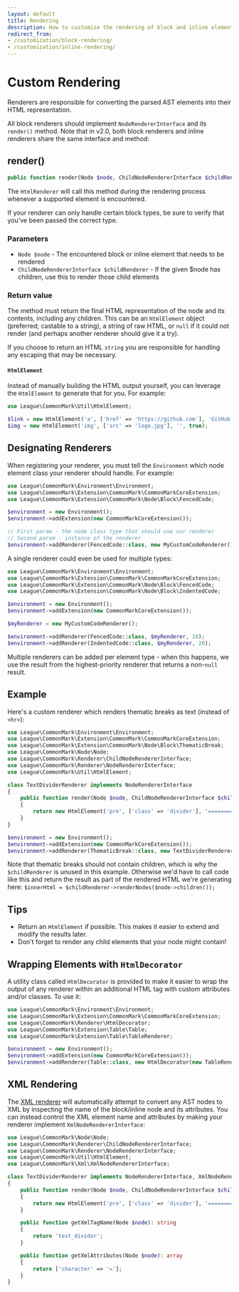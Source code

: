 ```yaml
---
layout: default
title: Rendering
description: How to customize the rendering of block and inline elements
redirect_from:
- /customization/block-rendering/
- /customization/inline-rendering/
---
```


# Custom Rendering

Renderers are responsible for converting the parsed AST elements into their HTML representation.

All block renderers should implement `NodeRendererInterface` and its `render()` method.  Note that in v2.0, both
block renderers and inline renderers share the same interface and method:

## render()

```php
public function render(Node $node, ChildNodeRendererInterface $childRenderer);
```

The `HtmlRenderer` will call this method during the rendering process whenever a supported element is encountered.

If your renderer can only handle certain block types, be sure to verify that you've been passed the correct type.

### Parameters

- `Node $node` - The encountered block or inline element that needs to be rendered
- `ChildNodeRendererInterface $childRenderer` - If the given $node has children, use this to render those child elements

### Return value

The method must return the final HTML representation of the node and its contents, including any children. This can be an `HtmlElement` object (preferred; castable to a string), a string of raw HTML, or `null` if it could not render (and perhaps another renderer should give it a try).

If you choose to return an HTML `string` you are responsible for handling any escaping that may be necessary.

#### `HtmlElement`

Instead of manually building the HTML output yourself, you can leverage the `HtmlElement` to generate that for you.  For example:

```php
use League\CommonMark\Util\HtmlElement;

$link = new HtmlElement('a', ['href' => 'https://github.com'], 'GitHub');
$img = new HtmlElement('img', ['src' => 'logo.jpg'], '', true);
```

## Designating Renderers

When registering your renderer, you must tell the `Environment` which node element class your renderer should handle. For example:

```php
use League\CommonMark\Environment\Environment;
use League\CommonMark\Extension\CommonMark\CommonMarkCoreExtension;
use League\CommonMark\Extension\CommonMark\Node\Block\FencedCode;

$environment = new Environment();
$environment->addExtension(new CommonMarkCoreExtension());

// First param - the node class type that should use our renderer
// Second param - instance of the renderer
$environment->addRenderer(FencedCode::class, new MyCustomCodeRenderer());
```

A single renderer could even be used for multiple types:

```php
use League\CommonMark\Environment\Environment;
use League\CommonMark\Extension\CommonMark\CommonMarkCoreExtension;
use League\CommonMark\Extension\CommonMark\Node\Block\FencedCode;
use League\CommonMark\Extension\CommonMark\Node\Block\IndentedCode;

$environment = new Environment();
$environment->addExtension(new CommonMarkCoreExtension());

$myRenderer = new MyCustomCodeRenderer();

$environment->addRenderer(FencedCode::class, $myRenderer, 10);
$environment->addRenderer(IndentedCode::class, $myRenderer, 20);
```

Multiple renderers can be added per element type - when this happens, we use the result from the highest-priority renderer that returns a non-`null` result.

## Example

Here's a custom renderer which renders thematic breaks as text (instead of `<hr>`):

```php
use League\CommonMark\Environment\Environment;
use League\CommonMark\Extension\CommonMark\CommonMarkCoreExtension;
use League\CommonMark\Extension\CommonMark\Node\Block\ThematicBreak;
use League\CommonMark\Node\Node;
use League\CommonMark\Renderer\ChildNodeRendererInterface;
use League\CommonMark\Renderer\NodeRendererInterface;
use League\CommonMark\Util\HtmlElement;

class TextDividerRenderer implements NodeRendererInterface
{
    public function render(Node $node, ChildNodeRendererInterface $childRenderer)
    {
        return new HtmlElement('pre', ['class' => 'divider'], '==============================');
    }
}

$environment = new Environment();
$environment->addExtension(new CommonMarkCoreExtension());
$environment->addRenderer(ThematicBreak::class, new TextDividerRenderer());
```

Note that thematic breaks should not contain children, which is why the `$childRenderer` is unused in this example.  Otherwise we'd have to call code like this and return the result as part of the rendered HTML we're generating here: `$innerHtml = $childRenderer->renderNodes($node->children());`

## Tips

- Return an `HtmlElement` if possible. This makes it easier to extend and modify the results later.
- Don't forget to render any child elements that your node might contain!

## Wrapping Elements with `HtmlDecorator`

A utility class called `HtmlDecorator` is provided to make it easier to wrap the output of any renderer within an additional HTML tag with custom attributes and/or classes. To use it:

```php
use League\CommonMark\Environment\Environment;
use League\CommonMark\Extension\CommonMark\CommonMarkCoreExtension;
use League\CommonMark\Renderer\HtmlDecorator;
use League\CommonMark\Extension\Table\Table;
use League\CommonMark\Extension\Table\TableRenderer;

$environment = new Environment();
$environment->addExtension(new CommonMarkCoreExtension());
$environment->addRenderer(Table::class, new HtmlDecorator(new TableRenderer(), 'div', ['class' => 'table-responsive']));
```

## XML Rendering

The [XML renderer](/2.5/xml/) will automatically attempt to convert any AST nodes to XML by inspecting the name of the block/inline node and its attributes. You can instead control the XML element name and attributes by making your renderer implement `XmlNodeRendererInterface`:

```php
use League\CommonMark\Node\Node;
use League\CommonMark\Renderer\ChildNodeRendererInterface;
use League\CommonMark\Renderer\NodeRendererInterface;
use League\CommonMark\Util\HtmlElement;
use League\CommonMark\Xml\XmlNodeRendererInterface;

class TextDividerRenderer implements NodeRendererInterface, XmlNodeRendererInterface
{
    public function render(Node $node, ChildNodeRendererInterface $childRenderer)
    {
        return new HtmlElement('pre', ['class' => 'divider'], '==============================');
    }

    public function getXmlTagName(Node $node): string
    {
        return 'text_divider';
    }

    public function getXmlAttributes(Node $node): array
    {
        return ['character' => '='];
    }
}
```
